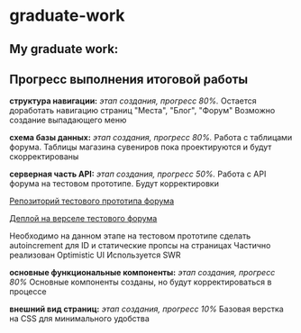 # graduate-work
## My graduate work:

## Прогресс выполнения итоговой работы

**структура навигации:** _этап создания, прогресс 80%._
Остается доработать навигацию страниц "Места", "Блог", "Форум" 
Возможно создание выпадающего меню

**схема базы данных:** _этап создания, прогресс  80%._ 
Работа с таблицами форума. Таблицы магазина сувениров пока проектируются и будут скорректированы

**серверная часть API:** _этап создания, прогресс 50%._ 
Работа с API форума на тестовом прототипе. Будут корректировки

[Репозиторий тестового прототипа форума](https://github.com/AlexIgn88/rest-component-training)

[Деплой на верселе тестового форума](https://rest-component-training.vercel.app/testforum)

Необходимо на данном этапе на тестовом прототипе сделать autoincrement для ID и статические пропсы на страницах
Частично реализован Optimistic UI
Используется SWR

**основные функциональные компоненты:** _этап создания, прогресс  80%_
Основные компоненты созданы, но будут корректироваться в процессе

**внешний вид страниц:** _этап создания, прогресс 10%_ 
Базовая верстка на CSS для минимального удобства
